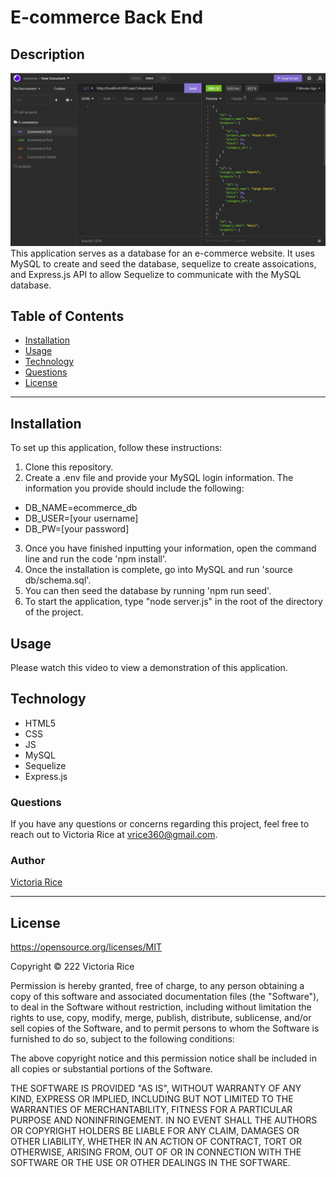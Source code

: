 # E-commerce Back End

## Description
![alt text](./Screenshot.png) This application serves as a database for an e-commerce website. It uses MySQL to create and seed the database, sequelize to create assoications, and Express.js API to allow Sequelize to communicate with the MySQL database. 

## Table of Contents 
* [Installation](#Installation)
* [Usage](#Usage)
* [Technology](#Technology)
* [Questions](#Questions)
* [License](license)

***
## Installation 
To set up this application, follow these instructions: 
1. Clone this repository.
2. Create a .env file and provide your MySQL login information. The information you provide should include the following: 

* DB_NAME=ecommerce_db
* DB_USER=[your username]
* DB_PW=[your password]

3. Once you have finished inputting your information, open the command line and run the code 'npm install'. 
4. Once the installation is complete, go into MySQL and run 'source db/schema.sql'.
5. You can then seed the database by running 'npm run seed'. 
5. To start the application, type "node server.js" in the root of the directory of the project. 



## Usage
Please watch this video to view a demonstration of this application. 

## Technology
* HTML5
* CSS 
* JS
* MySQL
* Sequelize
* Express.js


### Questions
If you have any questions or concerns regarding this project, feel free to reach out to Victoria Rice at vrice360@gmail.com.


### Author
[Victoria Rice](https://github.com/vtori37)

--- 


## License 
https://opensource.org/licenses/MIT

Copyright © 222 Victoria Rice

Permission is hereby granted, free of charge, to any person obtaining a copy
of this software and associated documentation files (the "Software"), to deal
in the Software without restriction, including without limitation the rights
to use, copy, modify, merge, publish, distribute, sublicense, and/or sell
copies of the Software, and to permit persons to whom the Software is
furnished to do so, subject to the following conditions:

The above copyright notice and this permission notice shall be included in all
copies or substantial portions of the Software.

THE SOFTWARE IS PROVIDED "AS IS", WITHOUT WARRANTY OF ANY KIND, EXPRESS OR
IMPLIED, INCLUDING BUT NOT LIMITED TO THE WARRANTIES OF MERCHANTABILITY,
FITNESS FOR A PARTICULAR PURPOSE AND NONINFRINGEMENT. IN NO EVENT SHALL THE
AUTHORS OR COPYRIGHT HOLDERS BE LIABLE FOR ANY CLAIM, DAMAGES OR OTHER
LIABILITY, WHETHER IN AN ACTION OF CONTRACT, TORT OR OTHERWISE, ARISING FROM,
OUT OF OR IN CONNECTION WITH THE SOFTWARE OR THE USE OR OTHER DEALINGS IN THE
SOFTWARE.
